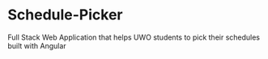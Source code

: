 # Schedule-Picker

Full Stack Web Application that helps UWO students to pick their schedules built with Angular
